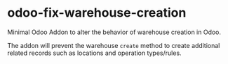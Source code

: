 # odoo-fix-warehouse-creation
Minimal Odoo Addon to alter the behavior of warehouse creation in Odoo.

The addon will prevent the warehouse `create` method to create additional related records such as locations and operation types/rules.
